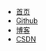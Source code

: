 - [首页](https://imlql.cn/JavaYouth/#/)
- [Github](https://github.com/youthlql/JavaYouth)
- [博客](https://imlql.cn/)
- [CSDN](https://blog.csdn.net/Youth_lql)